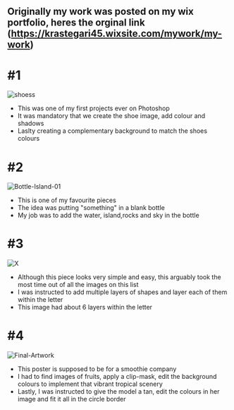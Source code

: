 <title> My Work </title>


 Originally my work was posted on my wix portfolio, heres the orginal link (https://krastegari45.wixsite.com/mywork/my-work) 
----



# #1
![shoess](https://user-images.githubusercontent.com/95322428/144935092-72bbf394-624c-4093-bfdc-ce0163b88b8a.png)

* This was one of my first projects ever on Photoshop
* It was mandatory that we create the shoe image, add colour and shadows
* Laslty creating a complementary background to match the shoes colours 

# #2

![Bottle-Island-01](https://user-images.githubusercontent.com/95322428/144938074-2aa4602b-3f60-446f-88b6-4e4164987cf9.png)

* This is one of my favourite pieces
* The idea was putting "something" in a blank bottle
* My job was to add the water, island,rocks and sky in the bottle

# #3

![X](https://user-images.githubusercontent.com/95322428/144938771-8e0a06d8-11be-466d-8cef-d41039bc386b.png)
* Although this piece looks very simple and easy, this arguably took the most time out of all the images on this list
* I was instructed to add multiple layers of shapes and layer each of them within the letter
* This image had about 6 layers within the letter

# #4

![Final-Artwork](https://user-images.githubusercontent.com/95322428/144940457-b5f3543c-7e8e-42ba-a35e-3b7f663e38e9.png)

* This poster is supposed to be for a smoothie company
* I had to find images of fruits, apply a clip-mask, edit the background colours to implement that vibrant tropical scenery 
* Lastly, I was instructed to give the model a tan, edit the colours in her image and fit it all in the circle border